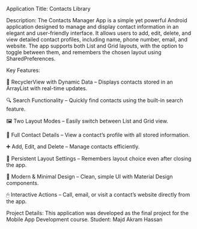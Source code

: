 Application Title: Contacts Library

Description:
The Contacts Manager App is a simple yet powerful Android application designed to manage and display contact information in an elegant and user-friendly interface. It allows users to add, edit, delete, and view detailed contact profiles, including name, phone number, email, and website. The app supports both List and Grid layouts, with the option to toggle between them, and remembers the chosen layout using SharedPreferences.

Key Features:

📱 RecyclerView with Dynamic Data – Displays contacts stored in an ArrayList with real-time updates.

🔍 Search Functionality – Quickly find contacts using the built-in search feature.

🖼 Two Layout Modes – Easily switch between List and Grid view.

📝 Full Contact Details – View a contact’s profile with all stored information.

➕ Add, Edit, and Delete – Manage contacts efficiently.

💾 Persistent Layout Settings – Remembers layout choice even after closing the app.

🎨 Modern & Minimal Design – Clean, simple UI with Material Design components.

🖱 Interactive Actions – Call, email, or visit a contact’s website directly from the app.

Project Details:
This application was developed as the final project for the Mobile App Development course.
Student: Majd Akram Hassan

